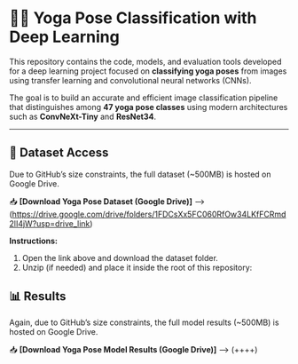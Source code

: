 # 🧘‍♀️ Yoga Pose Classification with Deep Learning

This repository contains the code, models, and evaluation tools developed for a deep learning project focused on **classifying yoga poses** from images using transfer learning and convolutional neural networks (CNNs).

The goal is to build an accurate and efficient image classification pipeline that distinguishes among **47 yoga pose classes** using modern architectures such as **ConvNeXt-Tiny** and **ResNet34**.

---

## 📂 Dataset Access

Due to GitHub’s size constraints, the full dataset (~500MB) is hosted on Google Drive.

📥 **[Download Yoga Pose Dataset (Google Drive)]** --> (https://drive.google.com/drive/folders/1FDCsXx5FC060RfOw34LKfFCRmd2lI4jW?usp=drive_link)

**Instructions:**
1. Open the link above and download the dataset folder.
2. Unzip (if needed) and place it inside the root of this repository:

## 📊 Results

Again, due to GitHub’s size constraints, the full model results (~500MB) is hosted on Google Drive.

📥 **[Download Yoga Pose Model Results (Google Drive)]** --> (++++)

